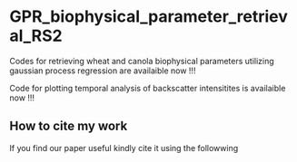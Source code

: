 # GPR_biophysical_parameter_retrieval_RS2

Codes for retrieving wheat and canola biophysical parameters utilizing gaussian process regression are availaible now !!!

Code for plotting temporal analysis of backscatter intensitites is availaible now !!!


## How to cite my work 

If you find our paper useful kindly cite it using the followwing 
